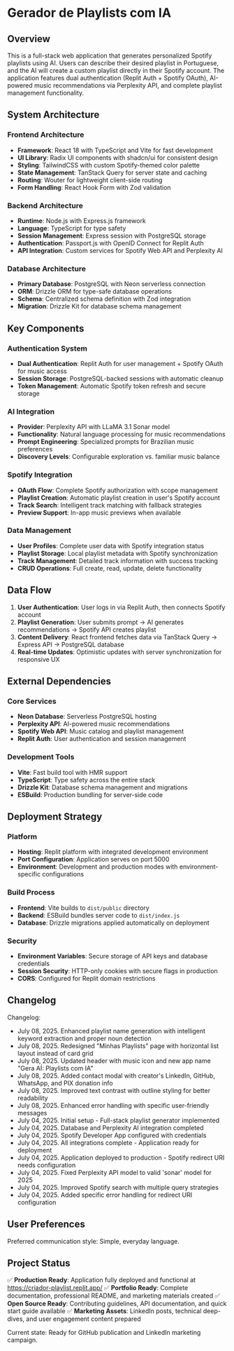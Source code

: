 # Gerador de Playlists com IA

## Overview

This is a full-stack web application that generates personalized Spotify playlists using AI. Users can describe their desired playlist in Portuguese, and the AI will create a custom playlist directly in their Spotify account. The application features dual authentication (Replit Auth + Spotify OAuth), AI-powered music recommendations via Perplexity API, and complete playlist management functionality.

## System Architecture

### Frontend Architecture
- **Framework**: React 18 with TypeScript and Vite for fast development
- **UI Library**: Radix UI components with shadcn/ui for consistent design
- **Styling**: TailwindCSS with custom Spotify-themed color palette
- **State Management**: TanStack Query for server state and caching
- **Routing**: Wouter for lightweight client-side routing
- **Form Handling**: React Hook Form with Zod validation

### Backend Architecture
- **Runtime**: Node.js with Express.js framework
- **Language**: TypeScript for type safety
- **Session Management**: Express session with PostgreSQL storage
- **Authentication**: Passport.js with OpenID Connect for Replit Auth
- **API Integration**: Custom services for Spotify Web API and Perplexity AI

### Database Architecture
- **Primary Database**: PostgreSQL with Neon serverless connection
- **ORM**: Drizzle ORM for type-safe database operations
- **Schema**: Centralized schema definition with Zod integration
- **Migration**: Drizzle Kit for database schema management

## Key Components

### Authentication System
- **Dual Authentication**: Replit Auth for user management + Spotify OAuth for music access
- **Session Storage**: PostgreSQL-backed sessions with automatic cleanup
- **Token Management**: Automatic Spotify token refresh and secure storage

### AI Integration
- **Provider**: Perplexity API with LLaMA 3.1 Sonar model
- **Functionality**: Natural language processing for music recommendations
- **Prompt Engineering**: Specialized prompts for Brazilian music preferences
- **Discovery Levels**: Configurable exploration vs. familiar music balance

### Spotify Integration
- **OAuth Flow**: Complete Spotify authorization with scope management
- **Playlist Creation**: Automatic playlist creation in user's Spotify account
- **Track Search**: Intelligent track matching with fallback strategies
- **Preview Support**: In-app music previews when available

### Data Management
- **User Profiles**: Complete user data with Spotify integration status
- **Playlist Storage**: Local playlist metadata with Spotify synchronization
- **Track Management**: Detailed track information with success tracking
- **CRUD Operations**: Full create, read, update, delete functionality

## Data Flow

1. **User Authentication**: User logs in via Replit Auth, then connects Spotify account
2. **Playlist Generation**: User submits prompt → AI generates recommendations → Spotify API creates playlist
3. **Content Delivery**: React frontend fetches data via TanStack Query → Express API → PostgreSQL database
4. **Real-time Updates**: Optimistic updates with server synchronization for responsive UX

## External Dependencies

### Core Services
- **Neon Database**: Serverless PostgreSQL hosting
- **Perplexity API**: AI-powered music recommendations
- **Spotify Web API**: Music catalog and playlist management
- **Replit Auth**: User authentication and session management

### Development Tools
- **Vite**: Fast build tool with HMR support
- **TypeScript**: Type safety across the entire stack
- **Drizzle Kit**: Database schema management and migrations
- **ESBuild**: Production bundling for server-side code

## Deployment Strategy

### Platform
- **Hosting**: Replit platform with integrated development environment
- **Port Configuration**: Application serves on port 5000
- **Environment**: Development and production modes with environment-specific configurations

### Build Process
- **Frontend**: Vite builds to `dist/public` directory
- **Backend**: ESBuild bundles server code to `dist/index.js`
- **Database**: Drizzle migrations applied automatically on deployment

### Security
- **Environment Variables**: Secure storage of API keys and database credentials
- **Session Security**: HTTP-only cookies with secure flags in production
- **CORS**: Configured for Replit domain restrictions

## Changelog

Changelog:
- July 08, 2025. Enhanced playlist name generation with intelligent keyword extraction and proper noun detection
- July 08, 2025. Redesigned "Minhas Playlists" page with horizontal list layout instead of card grid
- July 08, 2025. Updated header with music icon and new app name "Gera AÍ: Playlists com IA"
- July 08, 2025. Added contact modal with creator's LinkedIn, GitHub, WhatsApp, and PIX donation info
- July 08, 2025. Improved text contrast with outline styling for better readability
- July 08, 2025. Enhanced error handling with specific user-friendly messages
- July 04, 2025. Initial setup - Full-stack playlist generator implemented
- July 04, 2025. Database and Perplexity AI integration completed  
- July 04, 2025. Spotify Developer App configured with credentials
- July 04, 2025. All integrations complete - Application ready for deployment
- July 04, 2025. Application deployed to production - Spotify redirect URI needs configuration
- July 04, 2025. Fixed Perplexity API model to valid 'sonar' model for 2025
- July 04, 2025. Improved Spotify search with multiple query strategies
- July 04, 2025. Added specific error handling for redirect URI configuration

## User Preferences

Preferred communication style: Simple, everyday language.

## Project Status

✅ **Production Ready**: Application fully deployed and functional at https://criador-playlist.replit.app/
✅ **Portfolio Ready**: Complete documentation, professional README, and marketing materials created
✅ **Open Source Ready**: Contributing guidelines, API documentation, and quick start guide available
✅ **Marketing Assets**: LinkedIn posts, technical deep-dives, and user engagement content prepared

Current state: Ready for GitHub publication and LinkedIn marketing campaign.